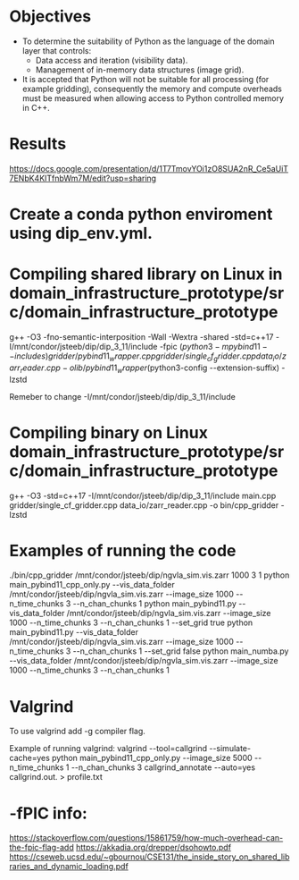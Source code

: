 # Objectives 
- To determine the suitability of Python as the language of the domain layer that controls:
  - Data access and iteration (visibility data).
  - Management of in-memory data structures (image grid).
- It is accepted that Python will not be suitable for all processing (for example gridding), consequently the memory and compute overheads must be measured when allowing access to Python controlled memory in C++. 

# Results
https://docs.google.com/presentation/d/1T7TmovYOi1zO8SUA2nR_Ce5aUiT7ENbK4KITfnbWm7M/edit?usp=sharing

# Create a conda python enviroment using dip_env.yml.

# Compiling shared library on Linux in domain_infrastructure_prototype/src/domain_infrastructure_prototype

g++ -O3  -fno-semantic-interposition -Wall -Wextra -shared -std=c++17 -I/mnt/condor/jsteeb/dip/dip_3_11/include -fpic $(python3 -m pybind11 --includes) gridder/pybind11_wrapper.cpp gridder/single_cf_gridder.cpp data_io/zarr_reader.cpp -o lib/pybind11_wrapper$(python3-config --extension-suffix) -lzstd

Remeber to change -I/mnt/condor/jsteeb/dip/dip_3_11/include

# Compiling binary on Linux domain_infrastructure_prototype/src/domain_infrastructure_prototype

g++ -O3 -std=c++17  -I/mnt/condor/jsteeb/dip/dip_3_11/include main.cpp gridder/single_cf_gridder.cpp data_io/zarr_reader.cpp -o bin/cpp_gridder -lzstd 

# Examples of running the code

./bin/cpp_gridder /mnt/condor/jsteeb/dip/ngvla_sim.vis.zarr 1000   3   1
python main_pybind11_cpp_only.py  --vis_data_folder /mnt/condor/jsteeb/dip/ngvla_sim.vis.zarr --image_size 1000 --n_time_chunks 3 --n_chan_chunks 1
python main_pybind11.py  --vis_data_folder /mnt/condor/jsteeb/dip/ngvla_sim.vis.zarr --image_size 1000 --n_time_chunks 3 --n_chan_chunks 1 --set_grid true
python main_pybind11.py  --vis_data_folder /mnt/condor/jsteeb/dip/ngvla_sim.vis.zarr --image_size 1000 --n_time_chunks 3 --n_chan_chunks 1 --set_grid false
python main_numba.py  --vis_data_folder /mnt/condor/jsteeb/dip/ngvla_sim.vis.zarr --image_size 1000 --n_time_chunks 3 --n_chan_chunks 1

# Valgrind
To use valgrind add -g compiler flag.

Example of running valgrind:
valgrind --tool=callgrind --simulate-cache=yes python main_pybind11_cpp_only.py --image_size 5000 --n_time_chunks 1 --n_chan_chunks 3
callgrind_annotate --auto=yes callgrind.out.<pid> > profile.txt 

# -fPIC info:
https://stackoverflow.com/questions/15861759/how-much-overhead-can-the-fpic-flag-add
https://akkadia.org/drepper/dsohowto.pdf
https://cseweb.ucsd.edu/~gbournou/CSE131/the_inside_story_on_shared_libraries_and_dynamic_loading.pdf


